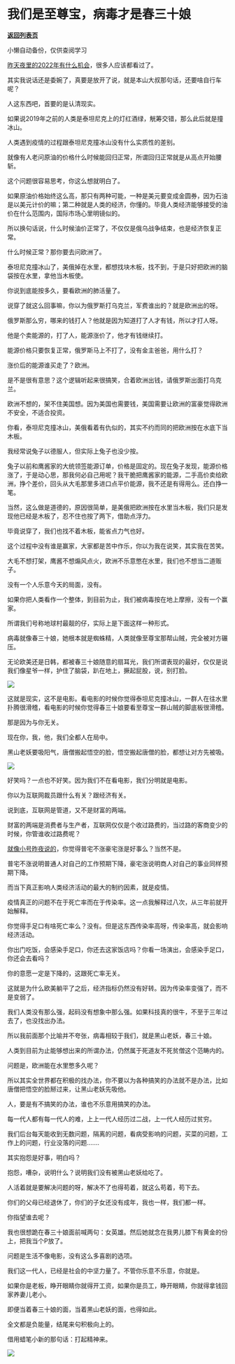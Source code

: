 # 我们是至尊宝，病毒才是春三十娘

[**返回列表页**](/gzh/记忆承载)

小懒自动备份，仅供查阅学习

[昨天夜里的2022年有什么机会](http://mp.weixin.qq.com/s?__biz=MzU3NDc5Nzc0NQ==&mid=2247514883&idx=1&sn=e3ac3d7ab72b558f929b1aa0642d8c25&chksm=fd2e19ddca5990cb20f2e62dd48a3f38953f07b52c980223c0af6ad76c065987e5fad8aac1fb&scene=21#wechat_redirect)，很多人应该都看过了。  

  

其实我说话还是委婉了，真要是放开了说，就是本山大叔那句话，还要啥自行车呢？

  

人这东西吧，首要的是认清现实。

  

如果说2019年之前的人类是泰坦尼克上的灯红酒绿，觥筹交错，那么此后就是撞冰山。  

  

人类遇到疫情的过程跟泰坦尼克撞冰山没有什么实质性的差别。  

  

就像有人老问原油的价格什么时候能回归正常，所谓回归正常就是从高点开始腰斩。  

  

这个问题很容易思考，你这么想就明白了。  

  

如果原油价格始终这么高，那只有两种可能，一种是美元要变成金圆券，因为石油是以美元计价的嘛；第二种就是人类的经济，你懂的。毕竟人类经济能够接受的油价在什么范围内，国际市场心里明镜似的。

  

所以换句话说，什么时候油价正常了，不仅仅是俄乌战争结束，也是经济恢复正常。

  

什么时候正常？那你要去问欧洲了。  

  

泰坦尼克撞冰山了，美俄掉在水里，都想找块木板，找不到，于是只好把欧洲的脑袋按在水里，拿他当木板使。

  

你说到底能按多久，要看欧洲的肺活量了。  

  

说穿了就这么回事嘛，你以为俄罗斯打乌克兰，军费谁出的？就是欧洲出的呀。  

  

俄罗斯那么穷，哪来的钱打人？他就是因为知道打了人才有钱，所以才打人呀。  

  

他是个卖能源的，打了人，能源涨价了，他才有钱继续打。  

  

能源价格只要恢复正常，俄罗斯马上不打了，没有金主爸爸，用什么打？  

  

涨价后的能源谁买走了？欧洲。  

  

是不是很有意思？这个逻辑听起来很搞笑，合着欧洲出钱，请俄罗斯出面打乌克兰。  

  

欧洲不想的，架不住美国想。因为美国也需要钱，美国需要让欧洲的富豪觉得欧洲不安全，不适合投资。  

  

你看，泰坦尼克撞冰山，美俄看着有仇似的，其实不约而同的把欧洲按在水底下当木板。  

  

我经常说兔子以德服人，但实际上兔子也没少按。  

  

兔子以前和鹰酱家的大统领签能源订单，价格是固定的。现在兔子发现，能源价格涨了，于是动心思，那我何必自己用呢？我干脆把鹰酱家的能源，二手高价卖给欧洲，挣个差价，回头从大毛那里多进口点平价能源，我不还是有得用么。还白挣一笔。  

  

当然，这么做是道德的，原因很简单，是美俄把欧洲按在水里当木板，我们只是发现他已经是木板了，忍不住也按了两下，借助点浮力。  

  

毕竟说穿了，我们也找不着木板，能省点力气也好。  

  

这个过程中没有谁是赢家，大家都是苦中作乐，你以为我在说笑，其实我在苦笑。  

  

大毛不想打架，鹰酱不想煽风点火，欧洲不乐意憋在水里，我们也不想当二道贩子。  

  

没有一个人乐意今天的局面，没有。  

  

如果你把人类看作一个整体，到目前为止，我们被病毒按在地上摩擦，没有一个赢家。  

  

所谓我们号称地球村最靓的仔，实际上是下面这样一种形式。  

  

病毒就像春三十娘，她根本就是蜘蛛精，人类就像至尊宝那帮山贼，完全被对方碾压。

  

无论欧美还是日韩，都被春三十娘随意的扇耳光，我们所谓表现的最好，仅仅是说我们像星爷一样，护住了脑袋，趴在地上，撅起屁股，说，别打脸。

  

![](https://mmbiz.qpic.cn/mmbiz_png/aYCQDPqZ8kydRxOwV3RNaVdcsEL88kMR5PN5mzTJNhlEWgHJXoO1GDZtB3DmgxaF1icyre1d553nnUIvk1QiaFPw/640?wx_fmt=png)

  

这就是现实，这不是电影。看电影的时候你觉得泰坦尼克撞冰山，一群人在往水里扑腾很滑稽，看电影的时候你觉得春三十娘要看至尊宝一群山贼的脚底板很滑稽。  

  

那是因为与你无关。

  

现在你，我，他，我们全都人在局中。  

  

黑山老妖要吸阳气，唐僧搬起悟空的脸，悟空搬起唐僧的脸，都想让对方先被吸。  

  

![](https://mmbiz.qpic.cn/mmbiz_png/aYCQDPqZ8kydRxOwV3RNaVdcsEL88kMRK0JSC2ZelEOgHUZ8xd8sXGSxPCbMZV0LQNHxgE3RiagEwIsWLMASXAQ/640?wx_fmt=png)

  

好笑吗？一点也不好笑。因为我们不在看电影，我们分明就是电影。

  

你以为互联网裁员跟什么有关？跟经济有关。  

  

说到底，互联网是管道，又不是财富的两端。

  

财富的两端是消费者与生产者，互联网仅仅是个收过路费的，当过路的客商变少的时候，你管谁收过路费呢？

  

[就像小号昨夜说的](http://mp.weixin.qq.com/s?__biz=MzU3NDc5Nzc0NQ==&mid=2247514883&idx=1&sn=e3ac3d7ab72b558f929b1aa0642d8c25&chksm=fd2e19ddca5990cb20f2e62dd48a3f38953f07b52c980223c0af6ad76c065987e5fad8aac1fb&scene=21#wechat_redirect)，你觉得普宅不涨豪宅涨是好事么？当然不是。

  

普宅不涨说明普通人对自己的工作预期下降，豪宅涨说明商人对自己的事业同样预期下降。

  

而当下真正影响人类经济活动的最大的制约因素，就是疫情。  

  

疫情真正的问题不在于死亡率而在于传染率。这一点我解释过八次，从三年前就开始解释。  

  

你觉得手足口有啥死亡率么？没有。但是这东西传染率高呀，传染率高，就会影响经济活动。  

  

你出门吃饭，会感染手足口，你还去这家饭店吗？你看一场演出，会感染手足口，你还会去看吗？

  

你的意愿一定是下降的，这跟死亡率无关。  

  

这就是为什么欧美躺平了之后，经济指标仍然没有好转。因为传染率变强了，而不是变弱了。

  

我们人类没有那么强，起码没有想象中那么强。如果科技真的很牛，不至于三年过去了，也没找出办法。  

  

所以我前面那个比喻并不夸张，病毒相较于我们，就是黑山老妖，春三十娘。  

  

人类到目前为止能够想出来的所谓办法，仍然属于死道友不死贫僧这个范畴内的。  

  

问题是，欧洲能在水里憋多久呢？

  

所以其实全世界都在积极的找办法，你不要以为各种搞笑的办法就不是办法，比如唐僧把悟空的脸掰过来，让黑山老妖先吸他。  

  

人，要是有不搞笑的办法，谁也不乐意用搞笑的办法。  

  

每一代人都有每一代人的难，上上一代人经历过二战，上一代人经历过贫穷。

  

我们后台每天能收到无数问题，隔离的问题，看病受影响的问题，买菜的问题，工作上的问题，行业没落的问题.......  

  

其实抱怨是好事，明白吗？

  

抱怨，嘈杂，说明什么？说明我们没有被黑山老妖给吃了。

  

人活着就是要解决问题的呀，解决不了也得苟着，就这么苟着，苟下去。  

  

你们的父母已经退休了，你们的子女还没有成年，我也一样，我们都一样。  

  

你指望谁去呢？  

  

我也很想跪在春三十娘面前喊两句：女英雄。然后她就念在我男儿膝下有黄金的份上，把我当个P放了。  

  

问题是生活不像电影，没有这么多喜剧的选项。  

  

我们这一代人，已经是社会的中坚力量了。不管你乐意不乐意，你就是。

  

如果你是老板，睁开眼睛你就得开工资，如果你是员工，睁开眼睛，你就得拿钱回家养妻儿老小。  

  

即便当着春三十娘的面，当着黑山老妖的面，也得如此。  

  

全文都是负能量，结尾来句积极向上的。

  

借用蜡笔小新的那句话：打起精神来。

  

![](https://mmbiz.qpic.cn/mmbiz_jpg/aYCQDPqZ8kydRxOwV3RNaVdcsEL88kMRaE11b1dRcecGnOIp96Of78ShCMs2UibuvM2iaGXBrOvlPDOM5mmd2HGg/640?wx_fmt=jpeg)

